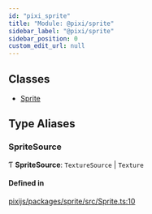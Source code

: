 ```yaml
---
id: "pixi_sprite"
title: "Module: @pixi/sprite"
sidebar_label: "@pixi/sprite"
sidebar_position: 0
custom_edit_url: null
---
```


## Classes

- [Sprite](../classes/pixi_sprite.Sprite.md)

## Type Aliases

### SpriteSource

Ƭ **SpriteSource**: `TextureSource` \| `Texture`

#### Defined in

[pixijs/packages/sprite/src/Sprite.ts:10](https://github.com/pixijs/pixijs/blob/2194fe5c5/packages/sprite/src/Sprite.ts#L10)
